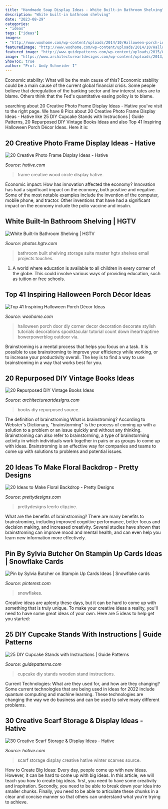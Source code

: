 ```yaml
---
title: "Handmade Soap Display Ideas - White Built-in Bathroom Shelving"
description: "White built-in bathroom shelving"
date: "2023-08-29"
categories:
- "ideas"
tags: ["ideas"]
images:
- "http://www.woohome.com/wp-content/uploads/2014/10/Halloween-porch-ideas-31.jpg"
featuredImage: "http://www.woohome.com/wp-content/uploads/2014/10/Halloween-porch-ideas-31.jpg"
featured_image: "http://www.guidepatterns.com/wp-content/uploads/2015/08/DIY-Wooden-Cupcake-Stand.jpg"
image: "https://www.architectureartdesigns.com/wp-content/uploads/2013/07/1031.jpg"
ShowToc: true
author: "Prof. Andy Schneider I"
---
```



Economic stability: What will be the main cause of this?
Economic stability could be a main cause of the current global financial crisis. Some people believe that deregulation of the banking sector and low interest rates are to blame. Others think that the Fed's quantitative easing policy is to blame.

	

		
searching about 20 Creative Photo Frame Display Ideas - Hative you've visit to the right page. We have 8 Pics about 20 Creative Photo Frame Display Ideas - Hative like 25 DIY Cupcake Stands with Instructions | Guide Patterns, 20 Repurposed DIY Vintage Books Ideas and also Top 41 Inspiring Halloween Porch Décor Ideas. Here it is:
		
    
## 20 Creative Photo Frame Display Ideas - Hative

<img loading=lazy src="https://hative.com/wp-content/uploads/2014/08/photo-frame-ideas/17-wood-circle-photo-frame.jpg" onerror="this.onerror=null;this.src='https://tse1.mm.bing.net/th?id=OIP.BgzyJmkjEr3fHamWOIB9FwHaJ4&amp;pid=15.1';" alt="20 Creative Photo Frame Display Ideas - Hative">

_Source: hative.com_

>frame creative wood circle display hative. 

	

Economic impact: How has innovation affected the economy?
Innovation has had a significant impact on the economy, both positive and negative. Some of the most notable examples include the invention of the computer, mobile phone, and tractor. Other inventions that have had a significant impact on the economy include the polio vaccine and insulin.

    
## White Built-In Bathroom Shelving | HGTV

<img loading=lazy src="https://hgtvhome.sndimg.com/content/dam/images/hgtv/fullset/2014/11/11/Stephanie-Hatten_HHR-Master-Suite_Storage.jpg.rend.hgtvcom.966.1449.suffix/1415733564913.jpeg" onerror="this.onerror=null;this.src='https://tse4.mm.bing.net/th?id=OIP.5olcbyWAzIOuakqgO8_lHwHaLG&amp;pid=15.1';" alt="White Built-In Bathroom Shelving | HGTV">

_Source: photos.hgtv.com_

>bathroom built shelving storage suite master hgtv shelves email projects touches. 

	

1. A world where education is available to all children in every corner of the globe. This could involve various ways of providing education, such as tuition or free schools. 

    
## Top 41 Inspiring Halloween Porch Décor Ideas

<img loading=lazy src="http://www.woohome.com/wp-content/uploads/2014/10/Halloween-porch-ideas-31.jpg" onerror="this.onerror=null;this.src='https://tse2.mm.bing.net/th?id=OIP.MzcXr11HOIAPgGyYKepfVQHaKh&amp;pid=15.1';" alt="Top 41 Inspiring Halloween Porch Décor Ideas">

_Source: woohome.com_

>halloween porch door diy corner decor decoration decorate stylish tutorials decorations spooktacular tutorial count down iheartnaptime bowerpowerblog outdoor via. 

	

Brainstroming is a mental process that helps you focus on a task. It is possible to use brainstroming to improve your efficiency while working, or to increase your productivity overall. The key is to find a way to use brainstroming in a way that works best for you.

    
## 20 Repurposed DIY Vintage Books Ideas

<img loading=lazy src="https://www.architectureartdesigns.com/wp-content/uploads/2013/07/1031.jpg" onerror="this.onerror=null;this.src='https://tse2.mm.bing.net/th?id=OIP.n0ThZeSLTeG3DlXCE1ndUQHaJ4&amp;pid=15.1';" alt="20 Repurposed DIY Vintage Books Ideas">

_Source: architectureartdesigns.com_

>books diy repurposed source. 

	

The definition of brainstroming
What is brainstroming? According to Webster's Dictionary, "brainstorming" is the process of coming up with a solution to a problem or an issue quickly and without any thinking. Brainstroming can also refer to brainstorming, a type of brainstorming activity in which individuals work together in pairs or as groups to come up with ideas. Brainstroming is an effective way for companies and teams to come up with solutions to problems and potential issues.

    
## 20 Ideas To Make Floral Backdrop - Pretty Designs

<img loading=lazy src="http://www.prettydesigns.com/wp-content/uploads/2015/07/20-ideas-to-make-floral-backdrop8.jpg" onerror="this.onerror=null;this.src='https://tse3.mm.bing.net/th?id=OIP.JEzpeY9e4OuUtpWpAP6CpAHaLH&amp;pid=15.1';" alt="20 Ideas to Make Floral Backdrop - Pretty Designs">

_Source: prettydesigns.com_

>prettydesigns leerlo clipzine. 

	

What are the benefits of brainstroming?
There are many benefits to brainstroming, including improved cognitive performance, better focus and decision making, and increased creativity. Several studies have shown that brainstroming can improve mood and mental health, and can even help you learn new information more effectively.

    
## Pin By Sylvia Butcher On Stampin Up Cards Ideas | Snowflake Cards

<img loading=lazy src="https://i.pinimg.com/736x/9e/f4/d1/9ef4d17ab66a20eab1cd0b27e33f0225.jpg" onerror="this.onerror=null;this.src='https://tse1.mm.bing.net/th?id=OIP.iXxYrYnwXW3HV-CpXkK9aAHaJ4&amp;pid=15.1';" alt="Pin by Sylvia Butcher on Stampin Up Cards Ideas | Snowflake cards">

_Source: pinterest.com_

>snowflakes. 

	

Creative ideas are aplenty these days, but it can be hard to come up with something that is truly unique. To make your creative ideas a reality, you'll need to have some great ideas of your own. Here are 5 ideas to help get you started: 

    
## 25 DIY Cupcake Stands With Instructions | Guide Patterns

<img loading=lazy src="http://www.guidepatterns.com/wp-content/uploads/2015/08/DIY-Wooden-Cupcake-Stand.jpg" onerror="this.onerror=null;this.src='https://tse3.mm.bing.net/th?id=OIP.koEnPZqtWJTVZSP5FAXoWgHaE8&amp;pid=15.1';" alt="25 DIY Cupcake Stands with Instructions | Guide Patterns">

_Source: guidepatterns.com_

>cupcake diy stands wooden stand instructions. 

	

Current Technologies: What are they used for, and how are they changing?
Some current technologies that are being used in ideas for 2022 include quantum computing and machine learning. These technologies are changing the way we do business and can be used to solve many different problems.

    
## 30 Creative Scarf Storage &amp; Display Ideas - Hative

<img loading=lazy src="https://hative.com/wp-content/uploads/2015/03/scarf-storage-ideas/4-creative-scarf-storage-and-display-ideas.jpg" onerror="this.onerror=null;this.src='https://tse4.mm.bing.net/th?id=OIP.rnm8gfVyBMAJM-78RhnqxwHaJ4&amp;pid=15.1';" alt="30 Creative Scarf Storage &amp; Display Ideas - Hative">

_Source: hative.com_

>scarf storage display creative hative winter scarves source. 

	

How to Create Big Ideas:
Every day, people come up with new ideas. However, it can be hard to come up with big ideas. In this article, we will teach you how to create big ideas. first, you need to have some creativity and inspiration. Secondly, you need to be able to break down your idea into smaller chunks. Finally, you need to be able to articulate these chunks in a clear and concise manner so that others can understand what you’re trying to achieve.

